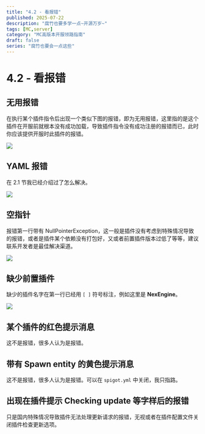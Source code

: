 ```yaml
---
title: "4.2 - 看报错"
published: 2025-07-22
description: "腐竹也要多学一点~开源万岁~"
tags: [MC,server]
category: "MC高版本开服领路指南"
draft: false
series: "腐竹也要会一点这些"
---
```


# 4.2 - 看报错

## 无用报错

在执行某个插件指令后出现一个类似下图的报错，即为无用报错，这里指的是这个插件在开服前就根本没有成功加载，导致插件指令没有成功注册的报错而已，此时你应该提供开服时此插件的报错。

![](https://400373137-files.gitbook.io/~/files/v0/b/gitbook-x-prod.appspot.com/o/spaces%2FFlP4xP4pRQ4Bt9AMcMkX%2Fuploads%2FHnGlm4p2U7zMIUM7l8HH%2Fimage.png?alt=media\&token=4520de17-43e5-4b9b-a095-677024dd0f0c)

## YAML 报错

在 2.1 节我已经介绍过了怎么解决。

![](https://400373137-files.gitbook.io/~/files/v0/b/gitbook-x-prod.appspot.com/o/spaces%2FFlP4xP4pRQ4Bt9AMcMkX%2Fuploads%2FRl5CLh1LBNicH6zlhP9z%2Fimage.png?alt=media\&token=05bc3e2b-1d06-412b-8f6e-7267d2034304)

## 空指针

报错第一行带有 NullPointerException，这一般是插件没有考虑到特殊情况导致的报错，或者是插件某个依赖没有打包好，又或者前置插件版本过低了等等，建议联系开发者是最佳解决渠道。

![](https://400373137-files.gitbook.io/~/files/v0/b/gitbook-x-prod.appspot.com/o/spaces%2FFlP4xP4pRQ4Bt9AMcMkX%2Fuploads%2F078NdIeU9cMQaRT3SYeW%2Fimage.png?alt=media\&token=191b72f3-6b18-4f8c-b77f-fcf835793b6c)

## 缺少前置插件

缺少的插件名字在第一行已经用 `[ ]` 符号标注，例如这里是 **NexEngine**。

![](https://400373137-files.gitbook.io/~/files/v0/b/gitbook-x-prod.appspot.com/o/spaces%2FFlP4xP4pRQ4Bt9AMcMkX%2Fuploads%2FV94zX5LAUjWInL2Nvz3j%2Fimage.png?alt=media\&token=f68c4657-6ca9-422e-9c06-14c6b9df93e7)

## 某个插件的红色提示消息

这不是报错，很多人认为是报错。

## 带有 Spawn entity 的黄色提示消息

这不是报错，很多人认为是报错。可以在 `spigot.yml` 中关闭，我只指路。

## 出现在插件提示 Checking update 等字样后的报错

只是国内特殊情况导致插件无法处理更新请求的报错，无视或者在插件配置文件关闭插件检查更新选项。

